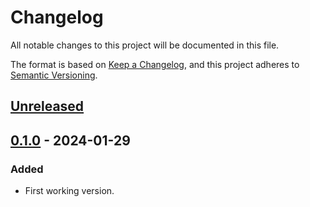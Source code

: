 # Changelog

All notable changes to this project will be documented in this file.

The format is based on [Keep a Changelog](https://keepachangelog.com/en/1.0.0/),
and this project adheres to [Semantic Versioning](https://semver.org/spec/v2.0.0.html).

## [Unreleased]

## [0.1.0] - 2024-01-29

### Added

- First working version.

[Unreleased]: https://github.com/giantswarm/cluster-app-docs-generator/compare/v0.1.0...HEAD
[0.1.0]: https://github.com/giantswarm/cluster-app-docs-generator/releases/tag/v0.1.0
